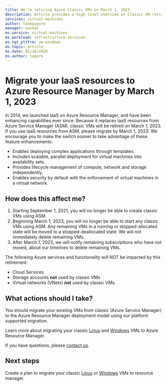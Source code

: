```yaml
---
title: We’re retiring Azure Classic VMs on March 1, 2023 
description: Article provides a high level overview of Classic VM retirement
services: virtual-machines
author: tanmaygore
manager: vashan
ms.service: virtual-machines
ms.workload: infrastructure-services
ms.tgt_pltfrm: vm-windows
ms.topic: article
ms.date: 02/10/2020
ms.author: tagore
---
```



# Migrate your IaaS resources to Azure Resource Manager by March 1, 2023 
In 2014, we launched IaaS on Azure Resource Manager, and have been enhancing capabilities ever since. Because it replaces IaaS resources from Azure Service Manager (ASM), classic VMs will be retired on March 1, 2023. 
If you use IaaS resources from ASM, please migrate by March 1, 2023. We encourage you to make the switch sooner to take advantage of these feature enhancements: 
- Enables deploying complex applications through templates. 
- Includes scalable, parallel deployment for virtual machines into availability sets. 
- Provides lifecycle management of compute, network and storage independently. 
- Enables security by default with the enforcement of virtual machines in a virtual network.


## How does this affect me? 

1. Starting September 1, 2021, you will no longer be able to create classic VMs using ASM. 
2. Beginning March 1, 2023, you will no longer be able to start any classic VMs using ASM. Any remaining VMs in a running or stopped-allocated state will be moved to a stopped-deallocated state.  We will not immediately delete remaining VMs. 
3. After March 1, 2023, we will notify remaining subscriptions who have not moved, about our timelines to delete remaining VMs. 


The following Azure services and functionality will NOT be impacted by this retirement: 
- Cloud Services 
- Storage accounts **not** used by classic VMs 
- Virtual networks (VNets) **not** used by classic VMs. 


## What actions should I take? 
You should migrate your existing VMs from classic (Azure Service Manager) to the Azure Resource Manager deployment model using our platform supported migration.  

Learn more about migrating your classic [Linux](./linux/migration-classic-resource-manager-overview.md) and [Windows](./windows/migration-classic-resource-manager-overview.md) VMs to Azure Resource Manager. 

If you have questions, please [contact us](https://portal.azure.com/#blade/Microsoft_Azure_Support/HelpAndSupportBlade/newsupportrequest). 

## Next steps

Create a plan to migrate your classic [Linux](./linux/migration-classic-resource-manager-plan.md) or [Windows](./windows/migration-classic-resource-manager-plan.md) VMs to resource manager.

